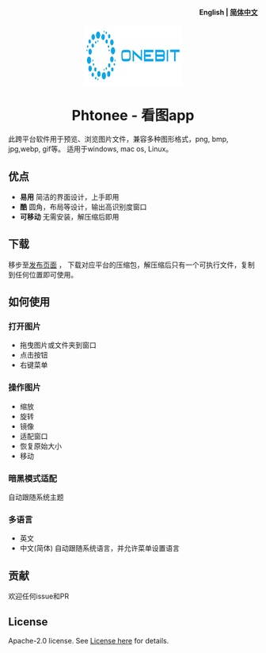 <h4 align="right"><strong>English</strong> | <a href="./README_CN.md">简体中文</a></h4>

<div align="center">
  <img align="center" src="./public/brand.svg" width="200" height="120" />
</div>

<h1 align="center"/>Phtonee - 看图app</h1>

此跨平台软件用于预览、浏览图片文件，兼容多种图形格式，png, bmp, jpg,webp, gif等。
适用于windows, mac os, Linux。
## 优点
- **易用** 简洁的界面设计，上手即用
- **酷** 圆角，布局等设计，输出高识别度窗口
- **可移动** 无需安装，解压缩后即用

## 下载
移步至[发布页面](https://github.com/ChqJourney/ImageProc/releases) ，
下载对应平台的压缩包，解压缩后只有一个可执行文件，复制到任何位置即可使用。

## 如何使用

### 打开图片
- 拖曳图片或文件夹到窗口
- 点击按钮
- 右键菜单

### 操作图片

- 缩放
- 旋转
- 镜像
- 适配窗口
- 恢复原始大小
- 移动

### 暗黑模式适配
自动跟随系统主题

### 多语言
- 英文
- 中文(简体)
自动跟随系统语言，并允许菜单设置语言

## 贡献

欢迎任何issue和PR

## License

Apache-2.0 license. See [License here](./LICENSE) for details.
